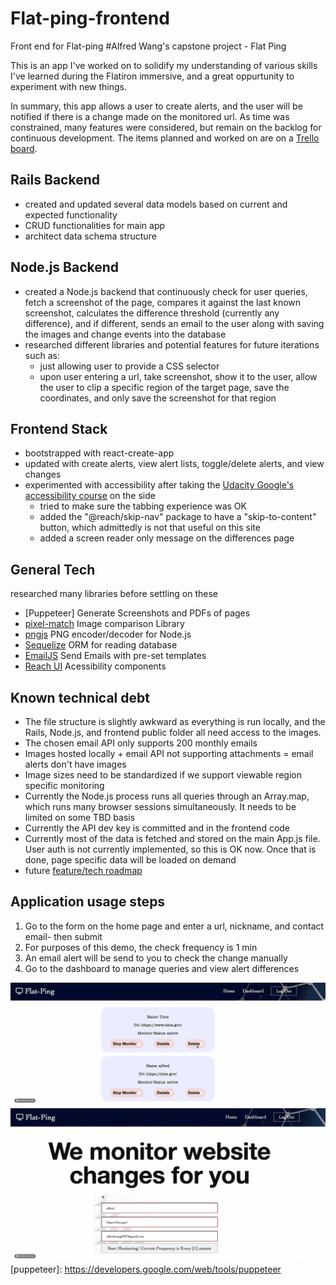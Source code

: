 # Flat-ping-frontend
Front end for Flat-ping
#Alfred Wang's capstone project - Flat Ping

This is an app I've worked on to solidify my understanding of various skills I've learned during the Flatiron immersive, and a great oppurtunity to experiment with new things.

In summary, this app allows a user to create alerts, and the user will be notified if there is a change made on the monitored url. As time was constrained, many features were considered, but remain on the backlog for continuous development. The items planned and worked on are on a [Trello board](https://trello.com/b/P9oCC8aK/simple-project-board).

## Rails Backend
* created and updated several data models based on current and expected functionality
*  CRUD functionalities for main app
* architect data schema structure

## Node.js Backend
* created a Node.js backend that continuously check for user queries, fetch a screenshot of the page, compares it against the last known screenshot, calculates the difference threshold (currently any difference), and if different, sends an email to the user along with saving the images and change events into the database
* researched different libraries and potential features for future iterations such as:
  * just allowing user to provide a CSS selector
  * upon user entering a url, take screenshot, show it to the user, allow the user to clip a specific region of the target page, save the coordinates, and only save the screenshot for that region

## Frontend Stack
* bootstrapped with react-create-app
* updated with create alerts, view alert lists, toggle/delete alerts, and view changes
* experimented with accessibility after taking the [Udacity Google's accessibility course](https://www.udacity.com/course/web-accessibility--ud891) on the side
  * tried to make sure the tabbing experience was OK
  * added the "@reach/skip-nav" package to have a "skip-to-content" button, which admittedly is not that useful on this site
  * added a screen reader only message on the differences page

## General Tech 
researched many libraries before settling on these
* [Puppeteer] Generate Screenshots and PDFs of pages
* [pixel-match] Image comparison Library
* [pngjs] PNG encoder/decoder for Node.js
* [Sequelize]  ORM for reading database
* [EmailJS] Send Emails with pre-set templates
* [Reach UI] Acessibility components



## Known technical debt
* The file structure is slightly awkward as everything is run locally, and the Rails, Node.js, and frontend public folder all need access to the images.
* The chosen email API only supports 200 monthly emails
* Images hosted locally + email API not supporting attachments = email alerts don't have images
* Image sizes need to be standardized if we support viewable region specific monitoring
* Currently the Node.js process runs all queries through an Array.map, which runs many browser sessions simultaneously. It needs to be limited on some TBD basis
* Currently the API dev key is committed and in the frontend code
* Currently most of the data is fetched and stored on the main App.js file. User auth is not currently implemented, so this is OK now. Once that is done, page specific data will be loaded on demand
* future [feature/tech roadmap](https://trello.com/b/P9oCC8aK/simple-project-board)

## Application usage steps
1. Go to the form on the home page and enter a url, nickname, and contact email- then submit
2. For purposes of this demo, the check frequency is 1 min
3. An email alert will be send to you to check the change manually
4. Go to the dashboard to manage queries and view alert differences

![Flat-ping](detailsdemo.gif)
![Flat-ping](formdemo.gif)
[puppeteer]: <https://developers.google.com/web/tools/puppeteer>

[pixel-match]: <https://github.com/mapbox/pixelmatch>

[pngjs]: <https://www.npmjs.com/package/pngjs>

[Reach UI]: <https://reach.tech/>

[EmailJS]: <https://www.emailjs.com/>

[Sequelize]: <https://sequelize.org/>
